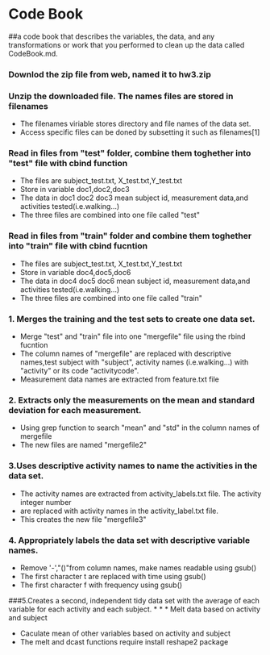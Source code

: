 # Code Book

##a code book that describes the variables, the data, and any transformations or work that you performed to clean up the data called CodeBook.md. 
 
### Downlod the zip file from web, named it to hw3.zip

### Unzip the downloaded file. The names files are stored in filenames
* The filenames viriable stores directory and file names of the data set.
* Access specific files can be doned by subsetting it such as filenames[1]

### Read in files from "test" folder, combine them toghether into "test" file with cbind function

* The files are subject_test.txt, X_test.txt,Y_test.txt
* Store in variable doc1,doc2,doc3
* The data in doc1 doc2 doc3 mean subject id,  measurement data,and activities tested(i.e.walking...)
* The three files are combined into one file called "test"
			
### Read in files from "train" folder and combine them toghether into "train" file with cbind fucntion

* The files are subject_test.txt, X_test.txt,Y_test.txt
* Store in variable doc4,doc5,doc6
* The data in doc4 doc5 doc6 mean subject id,  measurement data,and activities tested(i.e.walking...)
* The three files are combined into one file called "train"
			
### 1. Merges the training and the test sets to create one data set.

* Merge "test" and "train" file into one "mergefile" file using the rbind fucntion
* The column names of "mergefile" are replaced with descriptive names,test subject with "subject", activity names (i.e.walking...) with "activity" or its code "activitycode".
* Measurement data names are extracted from feature.txt file
   
### 2. Extracts only the measurements on the mean and standard deviation for each measurement.
* Using grep function to search "mean" and "std" in the column names of mergefile
* The new files are named "mergefile2"
			
### 3.Uses descriptive activity names to name the activities in the data set.
		
* The activity names are extracted from activity_labels.txt file. The activity integer number
* are replaced with activity names in the activity_label.txt file.
* This creates the new file "mergefile3"
		
### 4. Appropriately labels the data set with descriptive variable names. 

* Remove '-',"()"from column names, make names readable using gsub()
* The first character t are replaced with time using gsub()
* The first character f with frequency using gsub()

###5.Creates a second, independent tidy data set with the average of each variable for each activity and each subject. * * * Melt data based on activity and subject
* Caculate mean of other variables based on activity and subject
* The melt and dcast functions require install reshape2 package
